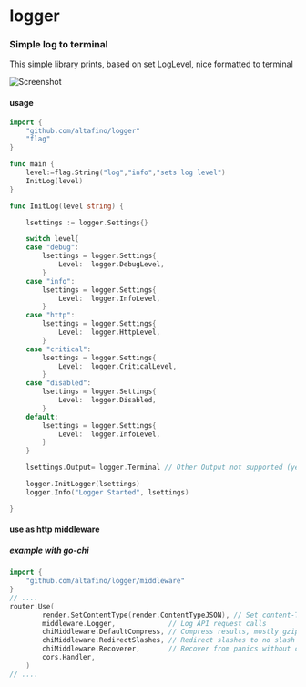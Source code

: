 # logger
### Simple log to terminal

This simple library prints, based on set LogLevel, nice formatted to terminal

![Screenshot](https://github.com/altafino/logger/screenshot.png)

#### usage

```` go
import {
    "github.com/altafino/logger"
    "flag"
}

func main {
    level:=flag.String("log","info","sets log level")
    InitLog(level)
}

func InitLog(level string) {

	lsettings := logger.Settings{}

	switch level{
	case "debug":
		lsettings = logger.Settings{
			Level:  logger.DebugLevel,
		}
	case "info":
		lsettings = logger.Settings{
			Level:  logger.InfoLevel,
		}
	case "http":
		lsettings = logger.Settings{
			Level:  logger.HttpLevel,
		}
	case "critical":
		lsettings = logger.Settings{
			Level:  logger.CriticalLevel,
		}
	case "disabled":
		lsettings = logger.Settings{
			Level:  logger.Disabled,
		}
	default:
		lsettings = logger.Settings{
			Level:  logger.InfoLevel,
		}
	}

	lsettings.Output= logger.Terminal // Other Output not supported (yet)

	logger.InitLogger(lsettings)
	logger.Info("Logger Started", lsettings)

}


````

#### use as http middleware
##### example with go-chi

```` go
import {
    "github.com/altafino/logger/middleware"
}
// ....
router.Use(
		render.SetContentType(render.ContentTypeJSON), // Set content-Type headers as application/json
		middleware.Logger,             // Log API request calls
		chiMiddleware.DefaultCompress, // Compress results, mostly gzipping assets and json
		chiMiddleware.RedirectSlashes, // Redirect slashes to no slash URL versions
		chiMiddleware.Recoverer,       // Recover from panics without crashing server
		cors.Handler,
	)
// ....
````
